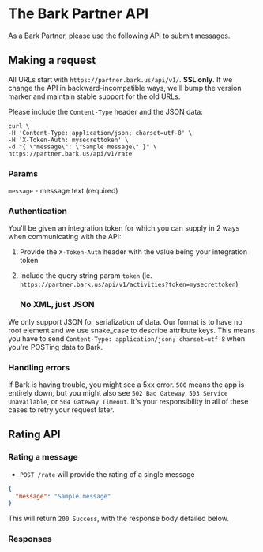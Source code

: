 # The Bark Partner API

As a Bark Partner, please use the following API to submit messages.


## Making a request

All URLs start with `https://partner.bark.us/api/v1/`. **SSL only**. If we change the API in backward-incompatible ways, we'll bump the version marker and maintain stable support for the old URLs.

Please include the `Content-Type` header and the JSON data:

```shell
curl \
-H 'Content-Type: application/json; charset=utf-8' \
-H 'X-Token-Auth: mysecrettoken' \
-d "{ \"message\": \"Sample message\" }" \
https://partner.bark.us/api/v1/rate
```

### Params

`message` - message text (required)


### Authentication

You'll be given an integration token for which you can supply in 2 ways when
communicating with the API:

1. Provide the `X-Token-Auth` header with the value being your integration
   token
2. Include the query string param `token` (ie.
   `https://partner.bark.us/api/v1/activities?token=mysecrettoken`)

   ### No XML, just JSON

We only support JSON for serialization of data. Our format is to have no root element and we use snake\_case to describe attribute keys. This means you have to send `Content-Type: application/json; charset=utf-8` when you're POSTing data to Bark.


### Handling errors

If Bark is having trouble, you might see a 5xx error. `500` means the app is entirely down, but you might also see `502 Bad Gateway`, `503 Service Unavailable`, or `504 Gateway Timeout`. It's your responsibility in all of these cases to retry your request later.


## Rating API

### Rating a message

* `POST /rate` will provide the rating of a single message

```json
{
  "message": "Sample message"
}
```

This will return `200 Success`, with the response body detailed below.

### Responses
